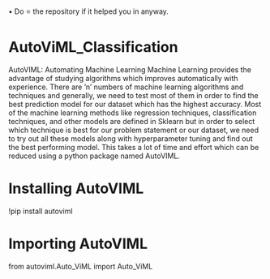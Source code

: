 • Do ⭐ the repository if it helped you in anyway.
# AutoViML_Classification
AutoVIML: Automating Machine Learning
Machine Learning provides the advantage of studying algorithms which improves automatically with experience. There are ’n’ numbers of machine learning algorithms and techniques and generally, we need to test most of them in order to find the best prediction model for our dataset which has the highest accuracy.
Most of the machine learning methods like regression techniques, classification techniques, and other models are defined in Sklearn but in order to select which technique is best for our problem statement or our dataset, we need to try out all these models along with hyperparameter tuning and find out the best performing model. This takes a lot of time and effort which can be reduced using a python package named AutoVIML.
# Installing AutoVIML
!pip install autoviml
# Importing AutoVIML
from autoviml.Auto_ViML import Auto_ViML
